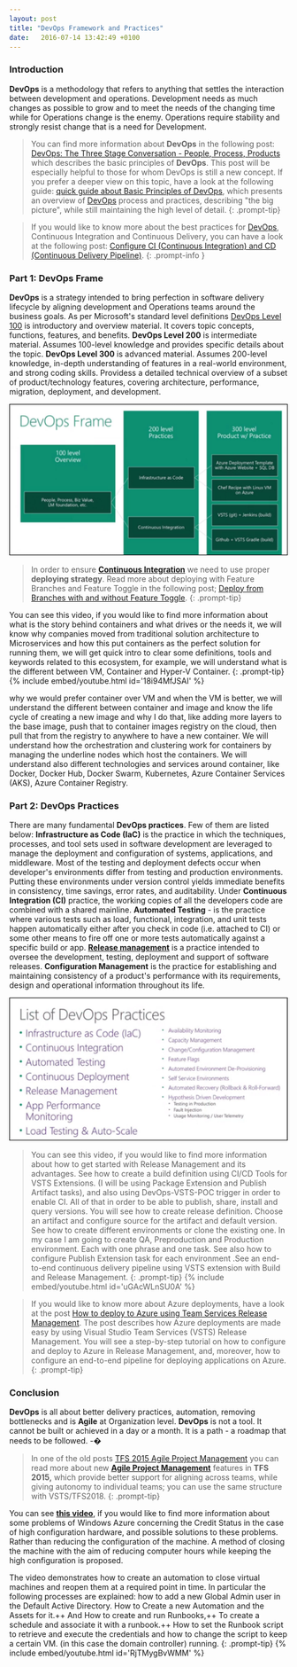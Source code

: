 ```yaml
---
layout: post
title: "DevOps Framework and Practices"
date:   2016-07-14 13:42:49 +0100
---
```


### Introduction 

**DevOps** is a methodology that refers to anything that settles the
interaction between development and operations. Development needs as
much changes as possible to grow and to meet the needs of the changing
time while for Operations change is the enemy. Operations require
stability and strongly resist change that is a need for Development. 

>You can find more information about **DevOps** in the
following post: [DevOps: The Three Stage Conversation - People, Process,
Products](https://mohamedradwan-devops.github.io/posts/devops-the-three-stage-conversation-people-process-products/)
which describes the basic principles of **DevOps**. This post will be
especially helpful to those for whom DevOps is still a new concept. If
you prefer a deeper view on this topic, have a look at the following
guide: [quick guide about Basic Principles of
DevOps](https://mohamedradwan-devops.github.io/posts/published-a-quick-guide-about-basic-principles-of-devops/),
which presents an overview of
[DevOps](https://www.visualstudio.com/vs/devops/) process and practices,
describing \"the big picture\", while still maintaining the high level
of detail.
{: .prompt-tip}

>If you would like to know more about the best
practices for
[DevOps](https://www.visualstudio.com/team-services/devops/), Continuous
Integration and Continuous Delivery, you can have a look at the
following post: [Configure CI (Continuous Integration) and CD
(Continuous Delivery
Pipeline)](https://mohamedradwan-devops.github.io/posts/develop-vsts-extension-and-configure-ci-continuous-integration-and-cd-continuous-delivery-pipeline/).
{: .prompt-info }

### Part 1: DevOps Frame 

**DevOps** is a strategy intended to bring perfection in software
delivery lifecycle by aligning development and Operations teams around
the business goals. As per Microsoft\'s standard level definitions
[DevOps Level 100](https://www.microsoft.com/en-us/download/details.aspx?id=50826) is introductory and overview material. It
covers topic concepts, functions, features, and benefits. **DevOps Level 200** is intermediate material. Assumes 100-level knowledge and provides
specific details about the topic. **DevOps Level 300** is advanced
material. Assumes 200-level knowledge, in-depth understanding of
features in a real-world environment, and strong coding skills. Providess
a detailed technical overview of a subset of product/technology
features, covering architecture, performance, migration, deployment, and
development. 

![1- DevOps Framework](/assets/images/2016/07/1-DevOps-Framework.jpg "1- DevOps Framework")

>In order to ensure [**Continuous Integration**](https://www.visualstudio.com/team-services/continuous-integration/) 
we need to use proper **deploying strategy**. Read more about deploying
with Feature Branches and Feature Toggle in the following post; [Deploy
from Branches with and without Feature
Toggle](https://mohamedradwan-devops.github.io/posts/promoting-your-application-deployment-to-different-environments-from-branches-with-and-without-feature-toggle/).
{: .prompt-tip}

You can see this video, if you would like
to find more information about what is the story behind containers and
what drives or the needs it, we will know why companies moved from
traditional solution architecture to Microservices and how this put
containers as the perfect solution for running them, we will get quick
intro to clear some definitions, tools and keywords related to this
ecosystem, for example, we will understand what is the different between
VM, Container and Hyper-V Container.
{: .prompt-tip}
{% include embed/youtube.html id='18i94MfJSAI' %}

why we would prefer container over VM and when the VM is better, we will
understand the different between container and image and know the life
cycle of creating a new image and why I do that, like adding more layers
to the base image, push that to container images registry on the cloud,
then pull that from the registry to anywhere to have a new container. We
will understand how the orchestration and clustering work for containers
by managing the underline nodes which host the containers. We will
understand also different technologies and services around container,
like Docker, Docker Hub, Docker Swarm, Kubernetes, Azure Container
Services (AKS), Azure Container Registry.

### Part 2: DevOps Practices 

There are many fundamental **DevOps practices**. Few of them are listed
below: **Infrastructure as Code (IaC)** is the practice in which the
techniques, processes, and tool sets used in software development are
leveraged to manage the deployment and configuration of systems,
applications, and middleware. Most of the testing and deployment defects
occur when developer\'s environments differ from testing and production
environments. Putting these environments under version control yields
immediate benefits in consistency, time savings, error rates, and
auditability. Under **Continuous Integration (CI)** practice, the
working copies of all the developers code are combined with a shared
mainline. **Automated Testing** - is the practice where various tests
such as load, functional, integration, and unit tests happen
automatically either after you check in code (i.e. attached to CI) or
some other means to fire off one or more tests automatically against a
specific build or app. **[Release management](https://mohamedradwan-devops.github.io/posts/release-management-overview-for-tfs-and-vsts/)** is a practice intended to oversee the
development, testing, deployment and support of software releases.
**Configuration Management** is the practice for establishing and
maintaining consistency of a product\'s performance with its
requirements, design and operational information throughout its life.

![2- DevOps Practices](/assets/images/2016/07/2-DevOps-Practices.jpg "2- DevOps Practices")

>You can see this video, if you would like to find more information about how to get started with
Release Management and its advantages. See how to create a build
definition using CI/CD Tools for VSTS Extensions. (I will be using
Package Extension and Publish Artifact tasks), and also using
DevOps-VSTS-POC trigger in order to enable CI. All of that in order to
be able to publish, share, install and query versions. You will see how
to create release definition. Choose an artifact and configure source
for the artifact and default version. See how to create different
environments or clone the existing one. In my case I am going to create
QA, Preproduction and Production environment. Each with one phrase and
one task. See also how to configure Publish Extension task for each
environment .See an end-to-end continuous delivery pipeline using VSTS
extension with Build and Release Management.
{: .prompt-tip}
{% include embed/youtube.html id='uGAcWLnSU0A' %}


>If you would like to know more about Azure deployments,
have a look at the post [How to deploy to Azure using Team Services
Release
Management](https://mohamedradwan-devops.github.io/posts/how-to-deploy-to-azure-using-team-services-release-management/).
The post describes how Azure deployments are made easy by using Visual
Studio Team Services (VSTS) Release Management. You will see a
step-by-step tutorial on how to configure and deploy to Azure in Release
Management, and, moreover, how to configure an end-to-end pipeline for
deploying applications on Azure.
{: .prompt-tip}


### Conclusion

**DevOps** is all about better delivery practices, automation, removing
bottlenecks and is **Agile** at Organization level. **DevOps** is not a
tool. It cannot be built or achieved in a day or a month. It is a path -
a roadmap that needs to be followed. -�

>In one of the old posts [TFS 2015 Agile Project
Management](https://mohamedradwan-devops.github.io/posts/tfs-2015-agile-project-management/)
you can read more about new [**Agile Project
Management**](https://docs.microsoft.com/en-us/vsts/work/backlogs/overview)
features in **TFS 2015,** which provide better support for aligning
across teams, while giving autonomy to individual teams; you can use the
same structure with VSTS/TFS2018.
{: .prompt-tip}




You can see **[this video](https://www.youtube.com/watch?v=RjTMygBvWMM%20)**, if you would
like to find more information about some problems of Windows Azure
concerning the Credit Status in the case of high configuration hardware,
and possible solutions to these problems. Rather than reducing the
configuration of the machine. A method of closing the machine with the
aim of reducing computer hours while keeping the high configuration is
proposed.

The video demonstrates how to create an automation to close virtual
machines and reopen them at a required point in time. In particular the
following processes are explained: how to add a new Global Admin user in
the Default Active Directory. How to Create a new Automation and the
Assets for it.++ And How to create and run Runbooks,++ To create a
schedule and associate it with a runbook.++ How to set the Runbook script
to retrieve and execute the credentials and how to change the script to
keep a certain VM. (in this case the domain controller) running.
{: .prompt-tip}
{% include embed/youtube.html id='RjTMygBvWMM' %}



